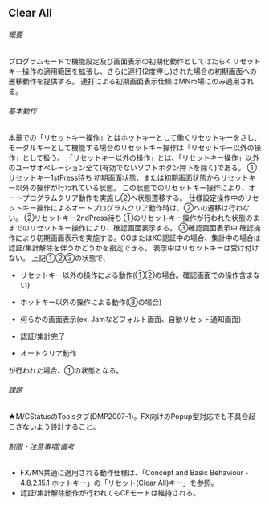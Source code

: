 ## Clear All
###### 概要
プログラムモードで機能設定及び画面表示の初期化動作としてはたらくリセットキー操作の適用範囲を拡張し、さらに連打(2度押し)された場合の初期画面への遷移動作を提供する。
連打による初期画面表示仕様はMN市場にのみ適用される。
###### 基本動作
本章での「リセットキー操作」とはホットキーとして働くリセットキーをさし、モーダルキーとして機能する場合のリセットキー操作は「リセットキー以外の操作」として扱う。
「リセットキー以外の操作」とは、「リセットキー操作」以外のユーザオペレーション全て(有効でないソフトボタン押下を除く)である。
①リセットキー1stPress待ち
初期画面状態、または初期画面状態からリセットキー以外の操作が行われている状態。
この状態でのリセットキー操作により、オートプログラムクリア動作を実施し②へ状態遷移する。
仕様設定操作中のリセットキー操作によるオートプログラムクリア動作時は、②への遷移は行わない。
②リセットキー2ndPress待ち
①のリセットキー操作が行われた状態のままでのリセットキー操作により、確認画面表示する。
③確認画面表示中
確認操作により初期画面表示を実施する。COまたはKO認証中の場合、集計中の場合は認証/集計解除を伴うかどうかを指定できる。
表示中はリセットキーは受け付けない。
上記①②③の状態で、

-   リセットキー以外の操作による動作(①②の場合。確認画面での操作含まない)

-   ホットキー以外の操作による動作(③の場合)

-   何らかの画面表示(ex. Jamなどフォルト画面、自動リセット通知画面)

-   認証/集計完了

-   オートクリア動作

が行われた場合、①の状態となる。
###### 課題
★M/CStatusのToolsタブ(DMP2007-1)。FX向けのPopup型対応でも不具合起こさないよう設計すること。
###### 制限・注意事項/備考
- FX/MN共通に適用される動作仕様は、「Concept and Basic Behaviour -
4.8.2.15.1 ホットキー」の「リセット(Clear All)キー」を参照。  
- 認証/集計解除動作が行われてもCEモードは維持される。